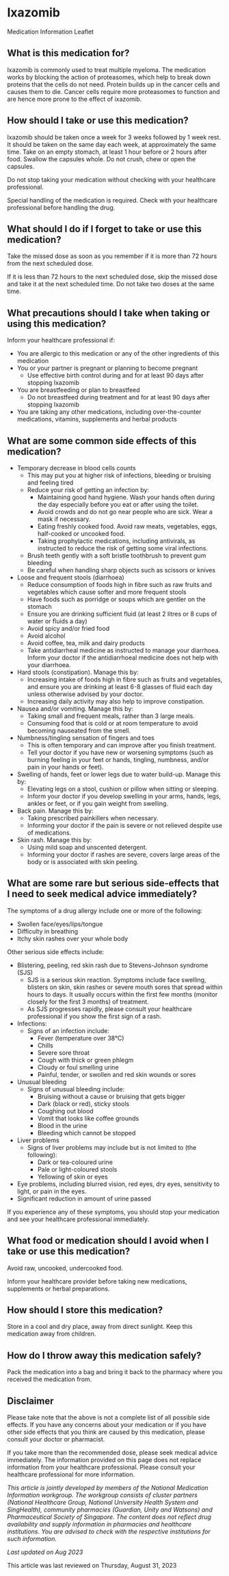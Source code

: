 # Ixazomib

Medication Information Leaflet

What is this medication for?
----------------------------

Ixazomib is commonly used to treat multiple myeloma. The medication works by blocking the action of proteasomes, which help to break down proteins that the cells do not need. Protein builds up in the cancer cells and causes them to die. Cancer cells require more proteasomes to function and are hence more prone to the effect of ixazomib.

How should I take or use this medication?
-----------------------------------------

Ixazomib should be taken once a week for 3 weeks followed by 1 week rest. It should be taken on the same day each week, at approximately the same time. Take on an empty stomach, at least 1 hour before or 2 hours after food. Swallow the capsules whole. Do not crush, chew or open the capsules.

Do not stop taking your medication without checking with your healthcare professional.

Special handling of the medication is required. Check with your healthcare professional before handling the drug.

What should I do if I forget to take or use this medication?
------------------------------------------------------------

Take the missed dose as soon as you remember if it is more than 72 hours from the next scheduled dose.

If it is less than 72 hours to the next scheduled dose, skip the missed dose and take it at the next scheduled time. Do not take two doses at the same time.

What precautions should I take when taking or using this medication?
--------------------------------------------------------------------

Inform your healthcare professional if:

* You are allergic to this medication or any of the other ingredients of this medication
* You or your partner is pregnant or planning to become pregnant
  + Use effective birth control during and for at least 90 days after stopping Ixazomib
* You are breastfeeding or plan to breastfeed
  + Do not breastfeed during treatment and for at least 90 days after stopping Ixazomib
* You are taking any other medications, including over-the-counter medications, vitamins, supplements and herbal products

What are some common side effects of this medication?
-----------------------------------------------------

* Temporary decrease in blood cells counts
  + This may put you at higher risk of infections, bleeding or bruising and feeling tired
  + Reduce your risk of getting an infection by:
    - Maintaining good hand hygiene. Wash your hands often during the day especially before you eat or after using the toilet.
    - Avoid crowds and do not go near people who are sick. Wear a mask if necessary.
    - Eating freshly cooked food. Avoid raw meats, vegetables, eggs, half-cooked or uncooked food.
    - Taking prophylactic medications, including antivirals, as instructed to reduce the risk of getting some viral infections.
  + Brush teeth gently with a soft bristle toothbrush to prevent gum bleeding
  + Be careful when handling sharp objects such as scissors or knives
* Loose and frequent stools (diarrhoea)
  + Reduce consumption of foods high in fibre such as raw fruits and vegetables which cause softer and more frequent stools
  + Have foods such as porridge or soups which are gentler on the stomach
  + Ensure you are drinking sufficient fluid (at least 2 litres or 8 cups of water or fluids a day)
  + Avoid spicy and/or fried food
  + Avoid alcohol
  + Avoid coffee, tea, milk and dairy products
  + Take antidiarrheal medicine as instructed to manage your diarrhoea. Inform your doctor if the antidiarrhoeal medicine does not help with your diarrhoea.
* Hard stools (constipation). Manage this by:
  + Increasing intake of foods high in fibre such as fruits and vegetables, and ensure you are drinking at least 6-8 glasses of fluid each day unless otherwise advised by your doctor.
  + Increasing daily activity may also help to improve constipation.
* Nausea and/or vomiting. Manage this by:
  + Taking small and frequent meals, rather than 3 large meals.
  + Consuming food that is cold or at room temperature to avoid becoming nauseated from the smell.
* Numbness/tingling sensation of fingers and toes
  + This is often temporary and can improve after you finish treatment.
  + Tell your doctor if you have new or worsening symptoms (such as burning feeling in your feet or hands, tingling, numbness, and/or pain in your hands or feet).
* Swelling of hands, feet or lower legs due to water build-up. Manage this by:
  + Elevating legs on a stool, cushion or pillow when sitting or sleeping.
  + Inform your doctor if you develop swelling in your arms, hands, legs, ankles or feet, or if you gain weight from swelling.
* Back pain. Manage this by:
  + Taking prescribed painkillers when necessary.
  + Informing your doctor if the pain is severe or not relieved despite use of medications.
* Skin rash. Manage this by:
  + Using mild soap and unscented detergent.
  + Informing your doctor if rashes are severe, covers large areas of the body or is associated with skin peeling.

What are some rare but serious side-effects that I need to seek medical advice immediately?
-------------------------------------------------------------------------------------------

The symptoms of a drug allergy include one or more of the following:

* Swollen face/eyes/lips/tongue
* Difficulty in breathing
* Itchy skin rashes over your whole body

Other serious side effects include:

* Blistering, peeling, red skin rash due to Stevens-Johnson syndrome (SJS)
  + SJS is a serious skin reaction. Symptoms include face swelling, blisters on skin, skin rashes or severe mouth sores that spread within hours to days. It usually occurs within the first few months (monitor closely for the first 3 months) of treatment.
  + As SJS progresses rapidly, please consult your healthcare professional if you show the first sign of a rash.
* Infections:
  + Signs of an infection include:
    - Fever (temperature over 38°C)
    - Chills
    - Severe sore throat
    - Cough with thick or green phlegm
    - Cloudy or foul smelling urine
    - Painful, tender, or swollen and red skin wounds or sores
* Unusual bleeding
  + Signs of unusual bleeding include:
    - Bruising without a cause or bruising that gets bigger
    - Dark (black or red), sticky stools
    - Coughing out blood
    - Vomit that looks like coffee grounds
    - Blood in the urine
    - Bleeding which cannot be stopped
* Liver problems
  + Signs of liver problems may include but is not limited to (the following):
    - Dark or tea-coloured urine
    - Pale or light-coloured stools
    - Yellowing of skin or eyes
* Eye problems, including blurred vision, red eyes, dry eyes, sensitivity to light, or pain in the eyes.
* Significant reduction in amount of urine passed

If you experience any of these symptoms, you should stop your medication and see your healthcare professional immediately.

What food or medication should I avoid when I take or use this medication?
--------------------------------------------------------------------------

Avoid raw, uncooked, undercooked food.

Inform your healthcare provider before taking new medications, supplements or herbal preparations.

How should I store this medication?
-----------------------------------

Store in a cool and dry place, away from direct sunlight. Keep this medication away from children.

How do I throw away this medication safely?
-------------------------------------------

Pack the medication into a bag and bring it back to the pharmacy where you received the medication from.

Disclaimer
----------

Please take note that the above is not a complete list of all possible side effects. If you have any concerns about your medication or if you have other side effects that you think are caused by this medication, please consult your doctor or pharmacist.

If you take more than the recommended dose, please seek medical advice immediately. The information provided on this page does not replace information from your healthcare professional. Please consult your healthcare professional for more information.

*This article is jointly developed by members of the National Medication Information workgroup. The workgroup consists of cluster partners (National Healthcare Group, National University Health System and SingHealth), community pharmacies (Guardian, Unity and Watsons) and Pharmaceutical Society of Singapore. The content does not reflect drug availability and supply information in pharmacies and healthcare institutions. You are advised to check with the respective institutions for such information.*

*Last updated on Aug 2023*

This article was last reviewed on
Thursday, August 31, 2023